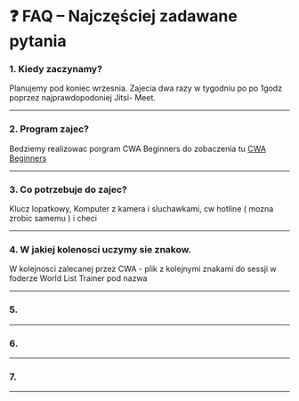 # ❓ FAQ – Najczęściej zadawane pytania

### 1. Kiedy zaczynamy?
Planujemy pod koniec wrzesnia. Zajecia dwa razy w tygodniu po po 1godz poprzez najprawdopodoniej Jitsi- Meet.

---

### 2. Program zajec?
Bedziemy realizowac porgram CWA Beginners do zobaczenia tu 
[CWA Beginners](https://cwops.org/wp-content/uploads/2025/02/Beginner-curriculum.htm)

---

### 3. Co potrzebuje do zajec?
Klucz lopatkowy, Komputer z kamera i sluchawkami, cw hotline ( mozna zrobic samemu ) i checi

---

### 4. W jakiej kolenosci uczymy sie znakow.
W kolejnosci zalecanej przez CWA - plik z kolejnymi znakami do sessji w foderze World List Trainer
pod nazwa 

---

### 5.


---

### 6.


---

### 7.


---
